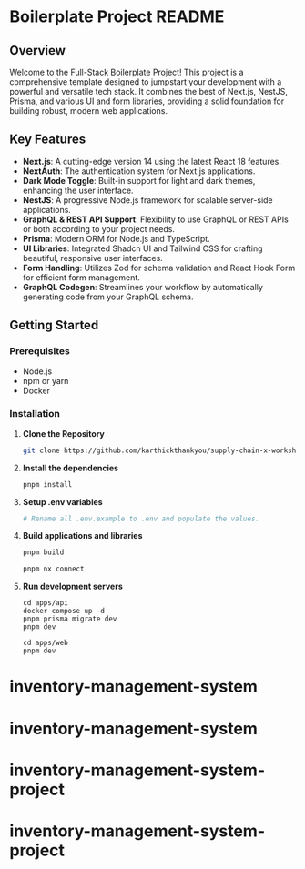 # Boilerplate Project README

## Overview

Welcome to the Full-Stack Boilerplate Project! This project is a comprehensive template designed to jumpstart your development with a powerful and versatile tech stack. It combines the best of Next.js, NestJS, Prisma, and various UI and form libraries, providing a solid foundation for building robust, modern web applications.

## Key Features

- **Next.js**: A cutting-edge version 14 using the latest React 18 features.
- **NextAuth**: The authentication system for Next.js applications.
- **Dark Mode Toggle**: Built-in support for light and dark themes, enhancing the user interface.
- **NestJS**: A progressive Node.js framework for scalable server-side applications.
- **GraphQL & REST API Support**: Flexibility to use GraphQL or REST APIs or both according to your project needs.
- **Prisma**: Modern ORM for Node.js and TypeScript.
- **UI Libraries**: Integrated Shadcn UI and Tailwind CSS for crafting beautiful, responsive user interfaces.
- **Form Handling**: Utilizes Zod for schema validation and React Hook Form for efficient form management.
- **GraphQL Codegen**: Streamlines your workflow by automatically generating code from your GraphQL schema.

## Getting Started

### Prerequisites

- Node.js
- npm or yarn
- Docker

### Installation

1. **Clone the Repository**

   ```bash
   git clone https://github.com/karthickthankyou/supply-chain-x-workshop
   ```

2. **Install the dependencies**

   ```bash
   pnpm install
   ```

3. **Setup .env variables**

   ```bash
   # Rename all .env.example to .env and populate the values.
   ```

4. **Build applications and libraries**
   ```bash
   pnpm build

   pnpm nx connect
   ```
5. **Run development servers**

   ```
   cd apps/api
   docker compose up -d
   pnpm prisma migrate dev
   pnpm dev

   cd apps/web
   pnpm dev
   ```
# inventory-management-system
# inventory-management-system
# inventory-management-system-project
# inventory-management-system-project
